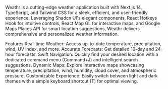 Weathr is a cutting-edge weather application built with Next.js 14, TypeScript, and Tailwind CSS for a sleek, efficient, and user-friendly experience. Leveraging Shadcn UI's elegant components, React Hotkeys Hook for intuitive controls, React Map GL for interactive maps, and Google Maps Places API for smart location suggestions, Weathr delivers comprehensive and personalized weather information.

Features
Real-time Weather: Access up-to-date temperature, precipitation, wind, UV index, and more.
Accurate Forecasts: Get detailed 10-day and 24-hour forecasts.
Swift Navigation: Quickly find your desired location with a dedicated command menu (Command+J) and intelligent search suggestions.
Dynamic Maps: Explore interactive maps showcasing temperature, precipitation, wind, humidity, cloud cover, and atmospheric pressure.
Customizable Experience: Easily switch between light and dark themes with a simple keyboard shortcut (T) for optimal viewing.